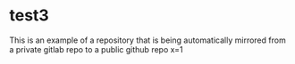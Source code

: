 # test3

This is an example of a repository that is being automatically mirrored from
a private gitlab repo to a public github repo
x=1